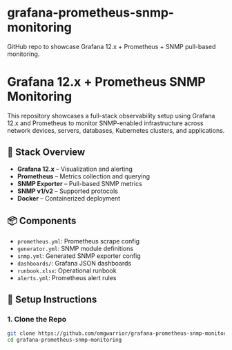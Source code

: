 # grafana-prometheus-snmp-monitoring
GitHub repo to showcase Grafana 12.x + Prometheus + SNMP pull-based monitoring.
# Grafana 12.x + Prometheus SNMP Monitoring

This repository showcases a full-stack observability setup using Grafana 12.x and Prometheus to monitor SNMP-enabled infrastructure across network devices, servers, databases, Kubernetes clusters, and applications.

## 🔧 Stack Overview

- **Grafana 12.x** – Visualization and alerting
- **Prometheus** – Metrics collection and querying
- **SNMP Exporter** – Pull-based SNMP metrics
- **SNMP v1/v2** – Supported protocols
- **Docker** – Containerized deployment

## 📦 Components

- `prometheus.yml`: Prometheus scrape config
- `generator.yml`: SNMP module definitions
- `snmp.yml`: Generated SNMP exporter config
- `dashboards/`: Grafana JSON dashboards
- `runbook.xlsx`: Operational runbook
- `alerts.yml`: Prometheus alert rules

## 🚀 Setup Instructions

### 1. Clone the Repo

```bash
git clone https://github.com/omgwarrior/grafana-prometheus-snmp-monitoring.git
cd grafana-prometheus-snmp-monitoring
